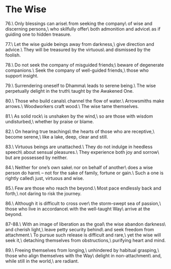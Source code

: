 The Wise
========

76.\\
Only blessings can arise\\
from seeking the company\\
of wise and discerning persons,\\
who skilfully offer\\
both admonition and advice\\
as if guiding one to hidden treasure.

77.\\
Let the wise guide beings away from darkness,\\
give direction and advice.\\
They will be treasured by the virtuous\\
and dismissed by the foolish.

78.\\
Do not seek the company of misguided friends;\\
beware of degenerate companions.\\
Seek the company of well-guided friends,\\
those who support insight.

79.\\
Surrendering oneself to Dhamma\\
leads to serene being.\\
The wise perpetually delight in the truth\\
taught by the Awakened One.

80.\\
Those who build canals\\
channel the flow of water.\\
Arrowsmiths make arrows.\\
Woodworkers craft wood.\\
The wise tame themselves.

81.\\
As solid rock\\
is unshaken by the wind,\\
so are those with wisdom undisturbed,\\
whether by praise or blame.

82.\\
On hearing true teachings\\
the hearts of those who are receptive,\\
become serene,\\
like a lake, deep, clear and still.

83.\\
Virtuous beings are unattached.\\
They do not indulge in heedless speech\\
about sensual pleasures.\\
They experience both joy and sorrow\\
but are possessed by neither.

84.\\
Neither for one’s own sake\\
nor on behalf of another\\
does a wise person do harm\\
– not for the sake of family, fortune or gain.\\
Such a one is rightly called\\
just, virtuous and wise.

85.\\
Few are those who reach the beyond.\\
Most pace endlessly back and forth,\\
not daring to risk the journey.

86.\\
Although it is difficult to cross over\\
the storm-swept sea of passion,\\
those who live in accordance\\
with the well-taught Way\\
arrive at the beyond.

87-88.\\
With an image of liberation as the goal\\
the wise abandon darkness\\
and cherish light,\\
leave petty security behind\\
and seek freedom from attachment.\\
To pursue such release is difficult and rare,\\
yet the wise will seek it,\\
detaching themselves from obstructions,\\
purifying heart and mind.

89.\\
Freeing themselves from longing,\\
unhindered by habitual grasping,\\
those who align themselves with the Way\\
delight in non-attachment\\
and, while still in the world,\\
are radiant.


